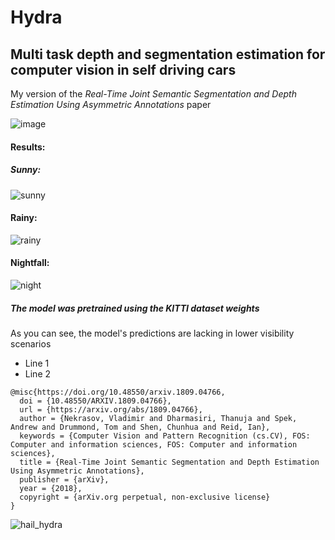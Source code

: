 # Hydra
## Multi task depth and segmentation estimation for computer vision in self driving cars

My version of the <em> Real-Time Joint Semantic Segmentation and Depth Estimation Using Asymmetric Annotations </em> paper


![image](https://user-images.githubusercontent.com/81184255/193479326-8e8728d1-57cf-4f7f-8a06-1a7efe167b76.png)

#### Results:

##### Sunny:

![sunny](https://user-images.githubusercontent.com/81184255/193479360-faed9ca1-c54a-4b06-969b-8356a237fb56.gif)

#### Rainy:

![rainy](https://user-images.githubusercontent.com/81184255/193479381-82ad5f3e-3079-4381-a16b-7c4feea3ae25.gif)

#### Nightfall:

![night](https://user-images.githubusercontent.com/81184255/193479395-499dccd1-b904-4205-b1b1-0dfaf81fd1f2.gif)

##### The model was pretrained using the KITTI dataset weights 

As you can see, the model's predictions are lacking in lower visibility scenarios

<ul>
<li>Line 1</li>
<li>Line 2</li>
</ul>


```
@misc{https://doi.org/10.48550/arxiv.1809.04766,
  doi = {10.48550/ARXIV.1809.04766},
  url = {https://arxiv.org/abs/1809.04766},
  author = {Nekrasov, Vladimir and Dharmasiri, Thanuja and Spek, Andrew and Drummond, Tom and Shen, Chunhua and Reid, Ian},
  keywords = {Computer Vision and Pattern Recognition (cs.CV), FOS: Computer and information sciences, FOS: Computer and information sciences},
  title = {Real-Time Joint Semantic Segmentation and Depth Estimation Using Asymmetric Annotations},
  publisher = {arXiv},
  year = {2018},
  copyright = {arXiv.org perpetual, non-exclusive license}
}
```

![hail_hydra](https://user-images.githubusercontent.com/81184255/193479546-9218d405-7ade-45c7-bfbf-833ee16ebf4e.gif)
